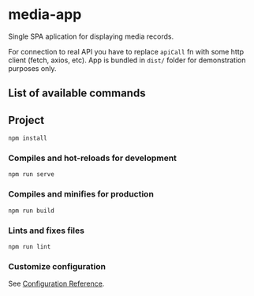 # media-app

Single SPA aplication for displaying media records. 

For connection to real API you have to replace `apiCall` fn with some http client (fetch, axios, etc). App is bundled in `dist/` folder for demonstration purposes only.

## List of available commands

## Project 
```
npm install
```

### Compiles and hot-reloads for development
```
npm run serve
```

### Compiles and minifies for production
```
npm run build
```

### Lints and fixes files
```
npm run lint
```

### Customize configuration
See [Configuration Reference](https://cli.vuejs.org/config/).
